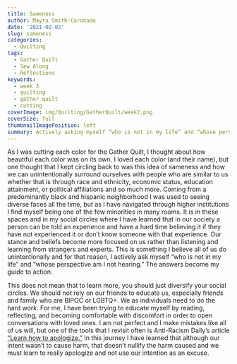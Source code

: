 ```yaml
---
title: Sameness
author: Mayra Smith-Coronado
date: '2021-02-02'
slug: sameness
categories:
  - Quilting
tags:
  - Gather Quilt
  - Sew Along
  - Reflections
keywords: 
  - week 3
  - quilting
  - gather quilt
  - cutting
coverImage: img/Quilting/GatherQuilt/week2.png
coverSize: full
thumbnailImagePosition: left
summary: Actively asking myself “who is not in my life” and “whose perspective am I not hearing.” The answer becomes my guide to action.
---
```


As I was cutting each color for the Gather Quilt, I thought about how beautiful each color was on its own. I loved each color (and their name), but one thought that I kept circling back to was this idea of sameness and how we can unintentionally surround ourselves with people who are similar to us whether that is through race and ethnicity, economic status, education attainment, or political affiliations and so much more. Coming from a predominantly black and hispanic neighborhood I was used to seeing diverse faces all the time, but as I have navigated through higher institutions I find myself being one of the few minorities in many rooms. It is in these spaces and in my social circles where I have learned that in our society a person can be told an experience and have a hard time believing it if they have not experienced it or don’t know someone with that experience. Our stance and beliefs become more focused on us rather than listening and learning from strangers and experts. This is something I believe all of us do unintentionally and for that reason, I actively ask myself “who is not in my life” and “whose perspective am I not hearing.” The answers become my guide to action.

This does not mean that to learn more, you should just diversify your social circles. We should not rely on our friends to educate us, especially friends and family who are BIPOC or LGBTQ+. We as individuals need to do the hard work. For me, I have been trying to educate myself by reading, reflecting, and becoming comfortable with discomfort in order to open conversations with loved ones. I am not perfect and I make mistakes like all of us will, but one of the tools that I revisit often is Anti-Racism Daily’s article [“Learn how to apologize.”](https://www.antiracismdaily.com/archives/learn-how-to-apologize-anti-racism-daily?utm_source=Anti-Racism+Daily&utm_campaign=b786aa6f96-EMAIL_CAMPAIGN_7_14_2020_4_16_COPY_01&utm_medium=email&utm_term=0_c1e01f2335-b786aa6f96-212358240) In this journey I have learned that although our intent wasn’t to cause harm, that doesn’t nullify the harm caused and we must learn to really apologize and not use our intention as an excuse. 